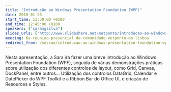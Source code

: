 ```yaml
---
title: "Introdução ao Windows Presentation Foundation (WPF)"
date: 2010-01-23
start_time: 11:30:00 +0100
end_time: 12:45:00 +0100
speakers: ["saramgsilva"]
slides_urls: ["http://www.slideshare.net/netponto/introducao-ao-windows-presentation-foundation-wpf-3021987"]
meeting: 6a-reuniao-presencial-da-comunidade-netponto-em-lisboa
redirect_from: /sessao/introducao-ao-windows-presentation-foundation-wpf/
---
```

Nesta apresentação, a Sara irá fazer uma breve introdução ao Windows Presentation Foundation (WPF), seguida de várias demonstrações práticas sobre utilização dos diferentes controlos de layout, como Grid, Canvas, DockPanel, entre outros... Utilização dos controlos DataGrid, Calendar e DatePicker do WPF Toolkit e a Ribbon Bar do Office UI, e criação de Resources e Styles.

